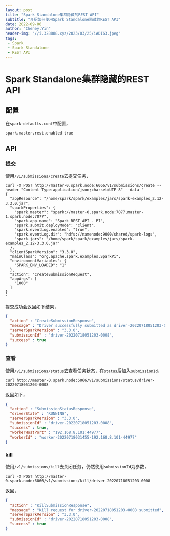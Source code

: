 ```yaml
---
layout: post
title: "Spark Standalone集群隐藏的REST API"
subtitle: "介绍如何使用Spark Standalone隐藏的REST API"
date: 2022-09-06
author: "Cheney.Yin"
header-img: "//i.328888.xyz/2023/03/25/iADI63.jpeg"
tags:
 - Spark
 - Spark Standalone
 - REST API
---
```


# Spark Standalone集群隐藏的REST API

## 配置

在`spark-defaults.conf`中配置，

```shell
spark.master.rest.enabled true
```

## API

### 提交

使用`/v1/submissions/create`去提交任务，

```she
curl -X POST http://master-0.spark.node:6066/v1/submissions/create --header "Content-Type:application/json;charset=UTF-8" --data '
{
  "appResource": "/home/spark/spark/examples/jars/spark-examples_2.12-3.3.0.jar",
  "sparkProperties": {
    "spark.master": "spark://master-0.spark.node:7077,master-1.spark.node:7077",
    "spark.app.name": "Spark REST API - PI",
    "spark.submit.deployMode": "client",
    "spark.eventLog.enabled": "true",
    "spark.eventLog.dir": "hdfs://namenode:9000/shared/spark-logs",
    "spark.jars": "/home/spark/spark/examples/jars/spark-examples_2.12-3.3.0.jar"
  },
  "clientSparkVersion": "3.3.0",
  "mainClass": "org.apache.spark.examples.SparkPi",
  "environmentVariables": {
    "SPARK_ENV_LOADED": "1"
  },
  "action": "CreateSubmissionRequest",
  "appArgs": [
    "1000"
  ]
}
'
```

提交成功会返回如下结果，

```json
{
  "action" : "CreateSubmissionResponse",
  "message" : "Driver successfully submitted as driver-20220718051203-0008",
  "serverSparkVersion" : "3.3.0",
  "submissionId" : "driver-20220718051203-0008",
  "success" : true
}
```

### 查看

使用`/v1/submissions/status`去查看任务状态，在`status`后加入`submissionId`，

```she
curl http://master-0.spark.node:6066/v1/submissions/status/driver-20220718051203-0008
```

返回如下，

```json
{
  "action" : "SubmissionStatusResponse",
  "driverState" : "RUNNING",
  "serverSparkVersion" : "3.3.0",
  "submissionId" : "driver-20220718051203-0008",
  "success" : true,
  "workerHostPort" : "192.168.8.101:44977",
  "workerId" : "worker-20220718031455-192.168.8.101-44977"
}
```

### kill

使用`/v1/submissions/kill`去关闭任务，仍然使用`submissionId`为参数，

```shell
curl -X POST http://master-0.spark.node:6066/v1/submissions/kill/driver-20220718051203-0008
```

返回，

```json
{
  "action" : "KillSubmissionResponse",
  "message" : "Kill request for driver-20220718051203-0008 submitted",
  "serverSparkVersion" : "3.3.0",
  "submissionId" : "driver-20220718051203-0008",
  "success" : true
}
```

